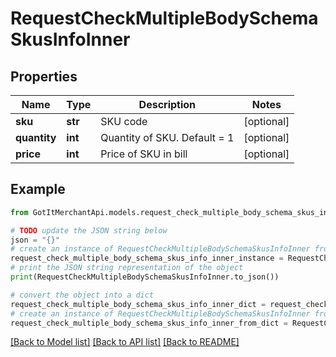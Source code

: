 # RequestCheckMultipleBodySchemaSkusInfoInner


## Properties

Name | Type | Description | Notes
------------ | ------------- | ------------- | -------------
**sku** | **str** | SKU code | [optional] 
**quantity** | **int** | Quantity of SKU. Default &#x3D; 1 | [optional] 
**price** | **int** | Price of SKU in bill | [optional] 

## Example

```python
from GotItMerchantApi.models.request_check_multiple_body_schema_skus_info_inner import RequestCheckMultipleBodySchemaSkusInfoInner

# TODO update the JSON string below
json = "{}"
# create an instance of RequestCheckMultipleBodySchemaSkusInfoInner from a JSON string
request_check_multiple_body_schema_skus_info_inner_instance = RequestCheckMultipleBodySchemaSkusInfoInner.from_json(json)
# print the JSON string representation of the object
print(RequestCheckMultipleBodySchemaSkusInfoInner.to_json())

# convert the object into a dict
request_check_multiple_body_schema_skus_info_inner_dict = request_check_multiple_body_schema_skus_info_inner_instance.to_dict()
# create an instance of RequestCheckMultipleBodySchemaSkusInfoInner from a dict
request_check_multiple_body_schema_skus_info_inner_from_dict = RequestCheckMultipleBodySchemaSkusInfoInner.from_dict(request_check_multiple_body_schema_skus_info_inner_dict)
```
[[Back to Model list]](../README.md#documentation-for-models) [[Back to API list]](../README.md#documentation-for-api-endpoints) [[Back to README]](../README.md)


